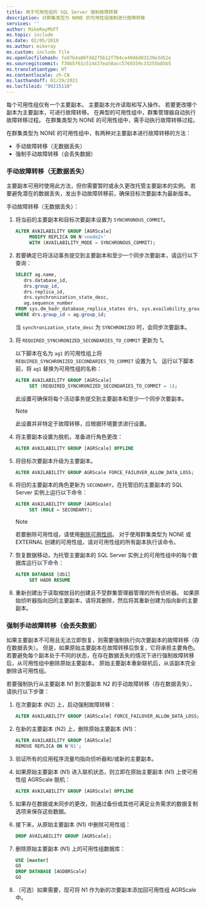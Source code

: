 ```yaml
---
title: 用于可用性组的 SQL Server 强制故障转移
description: 对群集类型为 NONE 的可用性组强制进行故障转移
services: ''
author: MikeRayMSFT
ms.topic: include
ms.date: 02/05/2018
ms.author: mikeray
ms.custom: include file
ms.openlocfilehash: fa97b4a86fd4275b12f784ce40d6d03139e3d52e
ms.sourcegitcommit: f30b5f61c514437ea58acc5769359c33255b85b5
ms.translationtype: HT
ms.contentlocale: zh-CN
ms.lasthandoff: 01/29/2021
ms.locfileid: "99215110"
---
```

每个可用性组仅有一个主要副本。 主要副本允许读取和写入操作。 若要更改哪个副本为主要副本，可进行故障转移。 在典型的可用性组中，群集管理器自动执行故障转移过程。 在群集类型为 NONE 的可用性组中，需手动执行故障转移过程。

在群集类型为 NONE 的可用性组中，有两种对主要副本进行故障转移的方法：

- 手动故障转移（无数据丢失）
- 强制手动故障转移（会丢失数据）


### <a name="manual-failover-without-data-loss"></a>手动故障转移（无数据丢失）

主要副本可用时使用此方法，但你需要暂时或永久更改托管主要副本的实例。
若要避免潜在的数据丢失，发出手动故障转移前，确保目标次要副本为最新版本。

手动故障转移（无数据丢失）：

1. 将当前的主要副本和目标次要副本设置为 `SYNCHRONOUS_COMMIT`。

   ```SQL
   ALTER AVAILABILITY GROUP [AGRScale] 
        MODIFY REPLICA ON N'<node2>' 
        WITH (AVAILABILITY_MODE = SYNCHRONOUS_COMMIT);
   ```

1. 若要确定已将活动事务提交到主要副本和至少一个同步次要副本，请运行以下查询：

   ```SQL
   SELECT ag.name, 
      drs.database_id, 
      drs.group_id, 
      drs.replica_id, 
      drs.synchronization_state_desc, 
      ag.sequence_number
   FROM sys.dm_hadr_database_replica_states drs, sys.availability_groups ag
   WHERE drs.group_id = ag.group_id; 
   ```

   当 `synchronization_state_desc` 为 `SYNCHRONIZED` 时，会同步次要副本。

1. 将 `REQUIRED_SYNCHRONIZED_SECONDARIES_TO_COMMIT` 更新为 1。

   以下脚本在名为 `ag1` 的可用性组上将 `REQUIRED_SYNCHRONIZED_SECONDARIES_TO_COMMIT` 设置为 1。 运行以下脚本前，将 `ag1` 替换为可用性组的名称：

   ```SQL
   ALTER AVAILABILITY GROUP [AGRScale] 
        SET (REQUIRED_SYNCHRONIZED_SECONDARIES_TO_COMMIT = 1);
   ```

   此设置可确保将每个活动事务提交到主要副本和至少一个同步次要副本。
   >[!NOTE]
   >此设置并非特定于故障转移，应根据环境要求进行设置。

1. 将主要副本设置为脱机，准备进行角色更改： 

   ```SQL
   ALTER AVAILABILITY GROUP [AGRScale] OFFLINE
   ```

1. 将目标次要副本升级为主要副本。

   ```SQL
   ALTER AVAILABILITY GROUP AGRScale FORCE_FAILOVER_ALLOW_DATA_LOSS; 
   ```

1. 将旧的主要副本的角色更新为 `SECONDARY`，在托管旧的主要副本的 SQL Server 实例上运行以下命令：

   ```SQL
   ALTER AVAILABILITY GROUP [AGRScale] 
        SET (ROLE = SECONDARY); 
   ```

   > [!NOTE]
   > 若要删除可用性组，请使用[删除可用性组](../t-sql/statements/drop-availability-group-transact-sql.md)。 对于使用群集类型为 NONE 或 EXTERNAL 创建的可用性组，请对可用性组的所有副本执行该命令。

1. 恢复数据移动，为托管主要副本的 SQL Server 实例上的可用性组中的每个数据库运行以下命令：

   ```SQL
   ALTER DATABASE [db1]
        SET HADR RESUME
   ```

1. 重新创建出于读取缩放目的创建且不受群集管理器管理的所有侦听器。 如果原始侦听器指向旧的主要副本，请将其删除，然后将其重新创建为指向新的主要副本。

### <a name="forced-manual-failover-with-data-loss"></a>强制手动故障转移（会丢失数据）

如果主要副本不可用且无法立即恢复，则需要强制执行向次要副本的故障转移（存在数据丢失）。 但是，如果原始主要副本在故障转移后恢复，它将承担主要角色。 若要避免每个副本处于不同的状态，在存在数据丢失的情况下进行强制故障转移后，从可用性组中删除原始主要副本。 原始主要副本重新联机后，从该副本完全删除该可用性组。 

若要强制执行从主要副本 N1 到次要副本 N2 的手动故障转移（存在数据丢失），请执行以下步骤： 

1. 在次要副本 (N2) 上，启动强制故障转移： 

    ```SQL
    ALTER AVAILABILITY GROUP [AGRScale] FORCE_FAILOVER_ALLOW_DATA_LOSS;
    ```
    
1. 在新的主要副本 (N2) 上，删除原始主要副本 (N1)： 

    ```SQL
    ALTER AVAILABILITY GROUP [AGRScale]
    REMOVE REPLICA ON N'N1';
    ```
    
1. 验证所有的应用程序流量均指向侦听器和/或新的主要副本。 
1. 如果原始主要副本 (N1) 进入联机状态，则立即在原始主要副本 (N1) 上使可用性组 AGRScale 脱机：

   ```SQL
   ALTER AVAILABILITY GROUP [AGRScale] OFFLINE
   ```
1. 如果存在数据或未同步的更改，则通过备份或其他可满足业务需求的数据复制选项来保存这些数据。     
1. 接下来，从原始主要副本 (N1) 中删除可用性组：

    ```SQL
    DROP AVAILABILITY GROUP [AGRScale];
    ```
1. 删除原始主要副本 (N1) 上的可用性组数据库： 

    ```SQL
    USE [master]
    GO
    DROP DATABASE [AGDBRScale]
    GO
    ```
    
 1. （可选）如果需要，现可将 N1 作为新的次要副本添加回可用性组 AGRScale 中。
